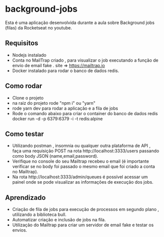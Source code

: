 # background-jobs

Esta é uma aplicação desenvolvida durante a aula sobre Background jobs (filas) da Rocketseat no youtube.

## Requisitos

- Nodejs instalado
- Conta no MailTrap criado , para visualizar o job executando a função de envio de email fake . site => https://mailtrap.io
- Docker instalado para rodar o banco de dados redis.


## Como rodar
- Clone o projeto
- na raiz do projeto rode "npm i" ou "yarn"
- rode yarn dev para rodar a aplicação e a fila de jobs
- Rode o comando abaixo para criar o container do banco de dados redis
  docker run -d -p 6379:6379 -i -t redis:alpine

## Como testar 
- Utilizando postman , insomnia ou qualquer outra plataforma de API , faça uma requisição POST na rota http://localhost:3333/users passando como body JSON (name,email,password).
- Verifique no console do seu Mailtrap recebeu o email (é importante verificar se no body foi passado o mesmo email que foi criado a conta no Mailtrap).
- Na rota http://localhost:3333/admin/queues é possível acessar um painel onde se pode visualizar as informações de execução dos jobs.

## Aprendizado

- Criação de fila de jobs para execução de processos em segundo plano , utilizando a biblioteca bull.
- Automatizar criação e inclusão de jobs na fila. 
- Utilização do Mailtrap para criar um servidor de email fake e testar os envios.
